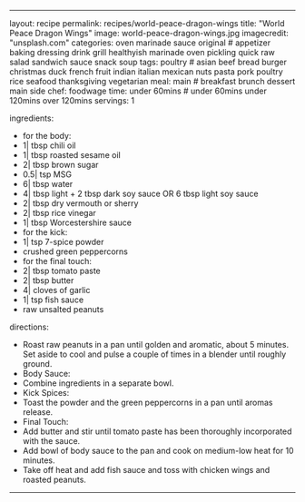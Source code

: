 ---

layout: recipe
permalink: recipes/world-peace-dragon-wings
title:  "World Peace Dragon Wings"
image: world-peace-dragon-wings.jpg 
imagecredit: "unsplash.com" 
categories: oven marinade sauce original # appetizer baking dressing drink grill healthyish marinade oven pickling quick raw salad sandwich sauce snack soup
tags: poultry # asian beef bread burger christmas duck french fruit indian italian mexican nuts pasta pork poultry rice seafood thanksgiving vegetarian
meal: main # breakfast brunch dessert main side
chef: foodwage 
time: under 60mins # under 60mins under 120mins over 120mins
servings: 1 


ingredients:
- for the body:
- 1| tbsp chili oil
- 1| tbsp roasted sesame oil
- 2| tbsp brown sugar
- 0.5| tsp MSG
- 6| tbsp water
- 4| tbsp light + 2 tbsp dark soy sauce OR 6 tbsp light soy sauce
- 2| tbsp dry vermouth or sherry
- 2| tbsp rice vinegar
- 1| tbsp Worcestershire sauce
- for the kick:
- 1| tsp 7-spice powder
- crushed green peppercorns
- for the final touch:
- 2| tbsp tomato paste
- 2| tbsp butter
- 4| cloves of garlic
- 1| tsp fish sauce
- raw unsalted peanuts

directions:
- Roast raw peanuts in a pan until golden and aromatic, about 5 minutes. Set aside to cool and pulse a couple of times in a blender until roughly ground.
- Body Sauce:
- Combine ingredients in a separate bowl.
- Kick Spices:
- Toast the powder and the green peppercorns in a pan until aromas release.
- Final Touch:
- Add butter and stir until tomato paste has been thoroughly incorporated with the sauce.
- Add bowl of body sauce to the pan and cook on medium-low heat for 10 minutes.
- Take off heat and add fish sauce and toss with chicken wings and roasted peanuts.
--- 